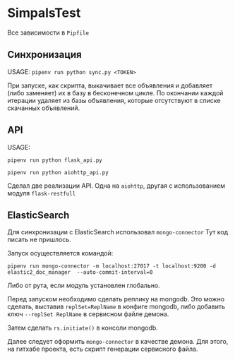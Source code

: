 # SimpalsTest
Все зависимости в `Pipfile`
## Синхронизация
USAGE: `pipenv run python sync.py <TOKEN>`

При запуске, как скрипта, выкачивает все объявления и добавляет (либо заменяет)
их в базу в бесконечном цикле. По окончании каждой итерации удаляет из 
базы объявления, которые отсутствуют в списке скачанных объявлений.
## API
USAGE: 

`pipenv run python flask_api.py`

`pipenv run python aiohttp_api.py`

Сделал две реализации API.
Одна на `aiohttp`, другая с использованием модуля `flask-restfull`
## ElasticSearch
Для синхронизации с ElasticSearch использовал `mongo-connector`
Тут код писать не пришлось.

Запуск осуществляется командой:

`pipenv run mongo-connector -m localhost:27017 -t localhost:9200 -d elastic2_doc_manager  --auto-commit-interval=0`

Либо от рута, если модуль установлен глобально.

Перед запуском необходимо сделать реплику на mongodb.
Это можно сделать, выставив `replSet=ReplName` в конфиге mongodb, 
либо добавить ключ `--replSet ReplName` в сервисном файле демона.

Затем сделать `rs.initiate()` в консоли mongodb.

Далее следует оформить `mongo-connector` в качестве демона.
Для этого, на гитхабе проекта, есть скрипт генерации сервисного файла.
